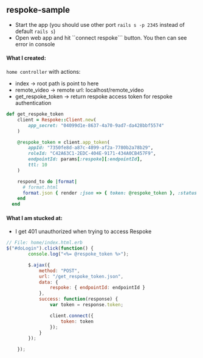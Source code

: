 ## respoke-sample

* Start the app (you should use other port ```rails s -p 2345``` instead of default ```rails s```)
* Open web app and hit ``connect respoke``` button. You then can see error in console

#### What I created:
```home controller``` with actions:
* index -> root path is point to here
* remote_video -> remote url: localhost/remote_video
* get_respoke_token -> return respoke access token for respoke authentication
```ruby
def get_respoke_token
    client = Respoke::Client.new(
        app_secret: "04099d1e-8637-4a70-9ad7-da428bbf5574"
    )

    @respoke_token = client.app_token(
        appId: "7350fe8d-a87c-4899-af2a-7780b2a78b29",
        roleId: "C42A63C1-2EDC-404E-9171-434A0CB457F9",
        endpointId: params[:respoke][:endpointId],
        ttl: 10
    )

    respond_to do |format|
      # format.html
      format.json { render :json => { token: @respoke_token }, :status => :ok }
    end
  end
```
#### What I am stucked at:
* I get 401 unauthorized when trying to access Respoke

```javascript
// File: home/index.html.erb
$("#doLogin").click(function() {
        console.log("<%= @respoke_token %>");

        $.ajax({
            method: "POST",
            url: "/get_respoke_token.json",
            data: {
                respoke: { endpointId: endpointId }
            },
            success: function(response) {
                var token = response.token;

                client.connect({
                    token: token
                });
            }
        });

    });
```
